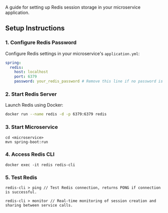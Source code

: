 A guide for setting up Redis session storage in your microservice application.

## Setup Instructions

### 1. Configure Redis Password
Configure Redis settings in your microservice's `application.yml`:

```yaml
spring:
  redis:
    host: localhost
    port: 6379
    password: your_redis_password # Remove this line if no password is required
```

### 2. Start Redis Server
Launch Redis using Docker:

```bash
docker run --name redis -d -p 6379:6379 redis
```

### 3. Start Microservice
```
cd <microservice>
mvn spring-boot:run
```

### 4. Access Redis CLI
```
docker exec -it redis redis-cli
```

### 5. Test Redis
```
redis-cli > ping // Test Redis connection, returns PONG if connection is successful.

redis-cli > monitor // Real-time monitoring of session creation and sharing between service calls.
```
